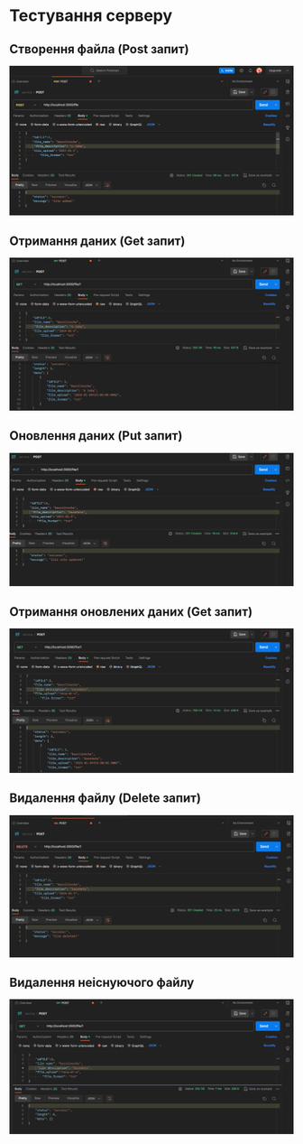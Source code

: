 # Тестування серверу 

## Створення файла (**Post** запит)
<img src="./create.png" alt="">

## Отримання даних (**Get** запит)
<img src="./get.png" alt="">

## Оновлення даних (**Put** запит)
<img src="./put.png" alt="">

## Отримання оновлених даних (**Get** запит)
<img src="./get2.png" alt="">

## Видалення файлу (**Delete** запит)
<img src="./delete.png" alt="">

## Видалення неіснуючого файлу 
<img src="./get3.png" alt="">
